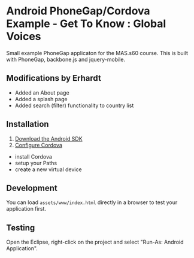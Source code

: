 Android PhoneGap/Cordova Example - Get To Know : Global Voices
==============================================================

Small example PhoneGap applicaton for the MAS.s60 course.  This is built with PhoneGap,
backbone.js and jquery-mobile.

Modifications by Erhardt
------------------------
* Added an About page
* Added a splash page
* Added search (filter) functionality to country list

Installation
------------

1. [Download the Android SDK](http://developer.android.com/sdk/index.html)
2. [Configure Cordova](http://docs.phonegap.com/en/2.2.0/guide_getting-started_android_index.md.html#Getting%20Started%20with%20Android)
  * install Cordova
  * setup your Paths
  * create a new virtual device

Development
-----------

You can load `assets/www/index.html` directly in a browser to test your application first.

Testing
-------

Open the Eclipse, right-click on the project and select "Run-As: Android Application".


